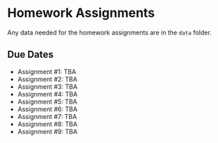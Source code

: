 Homework Assignments
=========

Any data needed for the homework assignments are in the `data` folder.

Due Dates
-------

- Assignment #1: TBA
- Assignment #2: TBA
- Assignment #3: TBA
- Assignment #4: TBA
- Assignment #5: TBA
- Assignment #6: TBA
- Assignment #7: TBA
- Assignment #8: TBA
- Assignment #9: TBA






